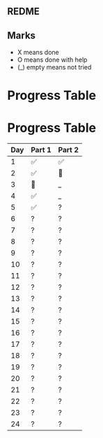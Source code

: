 ﻿## REDME

## Marks

- X means done
- O means done with help
- (_) empty means not tried

# Progress Table

# Progress Table

| Day | Part 1 | Part 2 |
|-----|--------|--------|
| 1   | ✅     | ✅     |
| 2   | ✅     | 🔵     |
| 3   | 🔵     | _      |
| 4   | ✅     | _      |
| 5   | ✅     | ?      |
| 6   | ?      | ?      |
| 7   | ?      | ?      |
| 8   | ?      | ?      |
| 9   | ?      | ?      |
| 10  | ?      | ?      |
| 11  | ?      | ?      |
| 12  | ?      | ?      |
| 13  | ?      | ?      |
| 14  | ?      | ?      |
| 15  | ?      | ?      |
| 16  | ?      | ?      |
| 17  | ?      | ?      |
| 18  | ?      | ?      |
| 19  | ?      | ?      |
| 20  | ?      | ?      |
| 21  | ?      | ?      |
| 22  | ?      | ?      |
| 23  | ?      | ?      |
| 24  | ?      | ?      |
